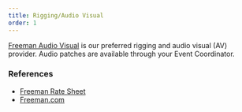 ```yaml
---
title: Rigging/Audio Visual
order: 1
---
```


[Freeman Audio Visual](https://www.freeman.com/solutions/by-expertise/event-technology/production-technology) is our preferred rigging and audio visual (AV) provider. Audio patches are available through your Event Coordinator.

### References

- [Freeman Rate Sheet](https://assets.ctfassets.net/xv1q576gx3e5/6KPqpiFSqTUnzFqwVknKuG/aecab4c40200fe43d01b0d89f6bf9fbd/Freeman_Event_Technology_ACCD_Structural_Rigging_Pricing.pdf)
- [Freeman.com](https://www.freeman.com)
